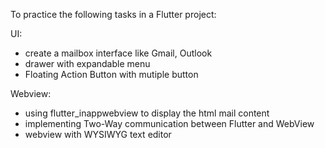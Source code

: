 To practice the following tasks in a Flutter project:

UI:
- create a mailbox interface like Gmail, Outlook
- drawer with expandable menu
- Floating Action Button with mutiple button

Webview:
- using flutter_inappwebview to display the html mail content
- implementing Two-Way communication between Flutter and WebView
- webview with WYSIWYG text editor 

